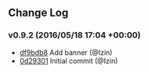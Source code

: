 ## Change Log

### v0.9.2 (2016/05/18 17:04 +00:00)
- [df9bdb8](https://github.com/Izin/manga-scraper/commit/df9bdb80f08c1a67dc39d2764dab7c48cf383a51) Add banner (@Izin)
- [0d29301](https://github.com/Izin/manga-scraper/commit/0d29301ebee61a9f971161db9c574ab698791641) Initial commit (@Izin)
